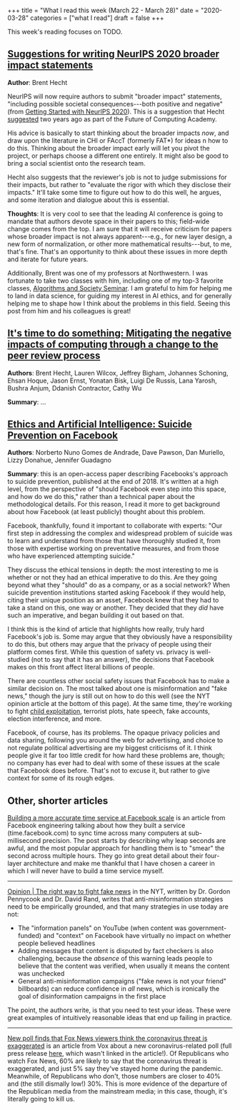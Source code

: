 +++
title = "What I read this week (March 22 - March 28)"
date = "2020-03-28"
categories = ["what I read"]
draft = false
+++

This week's reading focuses on TODO.


<!--more-->

## [Suggestions for writing NeurIPS 2020 broader impact statements](https://medium.com/@BrentH/suggestions-for-writing-neurips-2020-broader-impacts-statements-121da1b765bf)
**Author**: Brent Hecht

NeurIPS will now require authors to submit "broader impact" statements, "including possible societal consequences---both positive and negative" (from [Getting Started with NeurIPS 2020](https://medium.com/@NeurIPSConf/getting-started-with-neurips-2020-e350f9b39c28)). This is a suggestion that Hecht [suggested](https://acm-fca.org/2018/03/29/negativeimpacts/) two years ago as part of the Future of Computing Academy.

His advice is basically to start thinking about the broader impacts *now*, and draw upon the literature in CHI or FAccT (formerly FAT*) for ideas n how to do this. Thinking about the broader impact early will let you pivot the project, or perhaps choose a different one entirely. It might also be good to bring a social scientist onto the research team.

Hecht also suggests that the reviewer's job is not to judge submissions for their impacts, but rather to "evaluate the rigor with which they disclose their impacts." It'll take some time to figure out how to do this well, he argues, and some iteration and dialogue about this is essential.

**Thoughts**: It is very cool to see that the leading AI conference is going to mandate that authors devote space in their papers to this; field-wide change comes from the top. I am sure that it will receive criticism for papers whose broader impact is not always apparent---e.g., for new layer design, a new form of normalization, or other more mathematical results---but, to me, that's fine. That's an opportunity to think about these issues in more depth and iterate for future years.

Additionally, Brent was one of my professors at Northwestern. I was fortunate to take two classes with him, including one of my top-3 favorite classes, [Algorithms and Society Seminar](http://www.psacomputing.org/algsoc/schedule/). I am grateful to him for helping me to land in data science, for guiding my interest in AI ethics, and for generally helping me to shape how I think about the problems in this field. Seeing this post from him and his colleagues is great!


## [It's time to do something: Mitigating the negative impacts of computing through a change to the peer review process](https://acm-fca.org/2018/03/29/negativeimpacts/)
**Authors**: Brent Hecht, Lauren Wilcox, Jeffrey Bigham, Johannes Schoning, Ehsan Hoque, Jason Ernst, Yonatan Bisk, Luigi De Russis, Lana Yarosh, Bushra Anjum, Ddanish Contractor, Cathy Wu

**Summary**: ...



## [Ethics and Artificial Intelligence: Suicide Prevention on Facebook](https://link.springer.com/article/10.1007/s13347-018-0336-0#Abs1)
**Authors**: Norberto Nuno Gomes de Andrade, Dave Pawson, Dan Muriello, Lizzy Donahue, Jennifer Guadagno

**Summary**: this is an open-access paper describing Facebooks's approach to suicide prevention, published at the end of 2018. It's written at a high level, from the perspective of "should Facebook even step into this space, and how do we do this," rather than a technical paper about the methodological details. For this reason, I read it more to get background about how Facebook (at least publicly) thought about this problem.

Facebook, thankfully, found it important to collaborate with experts: "Our first step in addressing the complex and widespread problem of suicide was to learn and understand from those that have thoroughly studied it, from those with expertise working on preventative measures, and from those who have experienced attempting suicide."

They discuss the ethical tensions in depth: the most interesting to me is whether or not they had an ethical imperative to do this. Are they going beyond what they "should" do as a company, or as a social network? When suicide prevention institutions started asking Facebook if they would help, citing their unique position as an asset, Facebook knew that they had to take a stand on this, one way or another. They decided that they *did* have such an imperative, and began building it out based on that.

I think this is the kind of article that highlights how really, truly hard Facebook's job is. Some may argue that they obviously have a responsibility to do this, but others may argue that the privacy of people using their platform comes first. While this question of safety vs. privacy is well-studied (not to say that it has an answer), the decisions that Facebook makes on this front affect literal billions of people.

There are countless other social safety issues that Facebook has to make a similar decision on. The most talked about one is misinformation and "fake news," though the jury is still out on how to do this well (see the NYT opinion article at the bottom of this page). At the same time, they're working to fight [child exploitation](https://about.fb.com/news/2018/10/fighting-child-exploitation/), terrorist plots, hate speech, fake accounts, election interference, and more.

Facebook, of course, has its problems. The opaque privacy policies and data sharing, following you around the web for advertising, and choice to not regulate political advertising are my biggest criticisms of it. I think people give it far too little credit for how hard these problems are, though; no company has ever had to deal with some of these issues at the scale that Facebook does before. That's not to excuse it, but rather to give context for some of its rough edges.


## Other, shorter articles
[Building a more accurate time service at Facebook scale](https://engineering.fb.com/production-engineering/ntp-service/) is an article from Facebook engineering talking about how they built a service (time.facebook.com) to sync time across many computers at sub-millisecond precision. The post starts by describing why leap seconds are awful, and the most popular approach for handling them is to "smear" the second across multiple hours. They go into great detail about their four-layer architecture and make me thankful that I have chosen a career in which I will never have to build a time service myself.

---

[Opinion | The right way to fight fake news](https://www.nytimes.com/2020/03/24/opinion/fake-news-social-media.html) in the NYT, written by Dr. Gordon Pennycook and Dr. David Rand, writes that anti-misinformation strategies need to be empirically grounded, and that many strategies in use today are not:
 * The "information panels" on YouTube (when content was government-funded) and "context" on Facebook have virtually no impact on whether people believed headlines
 * Adding messages that content is disputed by fact checkers is also challenging, because the *absence* of this warning leads people to believe that the content was verified, when usually it means the content was unchecked
 * General anti-misinformation campaigns ("fake news is not your friend" billboards) can reduce confidence in *all* news, which is ironically the goal of disinformation campaigns in the first place

The point, the authors write, is that you need to test your ideas. These were great examples of intuitively reasonable ideas that end up failing in practice.

---

[New poll finds that Fox News viewers think the coronavirus threat is exaggerated](https://www.vox.com/policy-and-politics/2020/3/27/21195940/coronavirus-fox-news-poll-republicans-trump) is an article from Vox about a new coronavirus-related poll (full press release [here](https://static1.squarespace.com/static/5ad655b95b409b04e719984f/t/5e7bac7e6463da66737d7229/1585163391811/US+and+WA+Coronavirus+Survey_+Media+Consumption.pdf), which wasn't linked in the article!). Of Republicans who watch Fox News, 60% are likely to say that the coronavirus threat is exaggerated, and just 5% say they've stayed home during the pandemic. Meanwhile, of Republicans who don't, those numbers are closer to 40% and (the still dismally low!) 30%. This is more evidence of the departure of the Republican media from the mainstream media; in this case, though, it's literally going to kill us.
